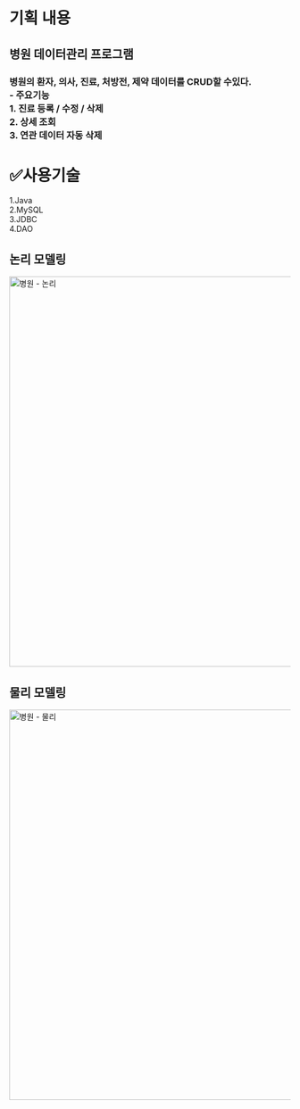 
<h1>기획 내용</h1>
<h2>병원 데이터관리 프로그램</h2>
<h3>병원의 환자, 의사, 진료, 처방전, 제약 데이터를 CRUD할 수있다.
    <br>
- 주요기능 <br>
    1. 진료 등록 / 수정 / 삭제 <br>
    2. 상세 조회 <br>
    3. 연관 데이터 자동 삭제

</h3>

<h1> ✅사용기술 </h1>
1.Java <br>
2.MySQL <br>
3.JDBC <br>
4.DAO 

<h2>논리 모델링</h2>
<img width="850" height="700" alt="병원 - 논리" src="https://github.com/user-attachments/assets/cdf747fc-df27-4567-a1cf-8e4285e82c23" />



<h2>물리 모델링</h2>
<img width="850" height="700" alt="병원 - 물리" src="https://github.com/user-attachments/assets/6cec64a0-6eb1-4854-85a2-6cd6102d441f" />





